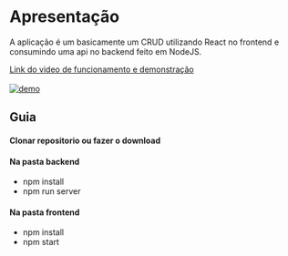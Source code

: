 # Apresentação

A aplicação é um basicamente um CRUD utilizando React no frontend e consumindo uma api no backend feito em NodeJS.

[Link do video de funcionamento e demonstração](http://https://www.youtube.com/watch?v=dlMKYjUGvUA "Link do video funcionamento e demonstração")</br></br>
[![demo](https://i.ibb.co/1Jt6g0R/2022-01-31.png "demo")](http://https://i.ibb.co/1Jt6g0R/2022-01-31.png "demo")






## Guia

#### Clonar repositorio ou fazer o download

#### Na pasta backend 
- npm install
- npm run server

#### Na pasta frontend 

- npm install
- npm start
